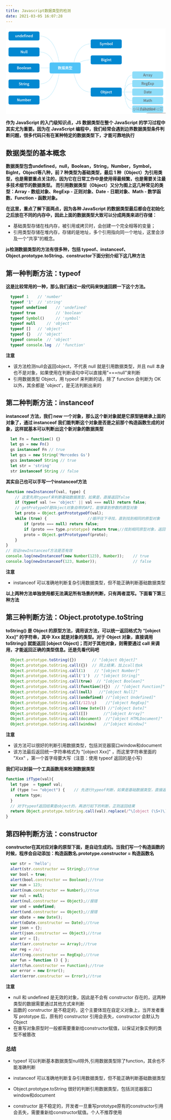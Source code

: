 ```yaml
---
title: Javascript数据类型的检测
date: 2021-03-05 16:07:28
---
```

![](https://raw.githubusercontent.com/xcom1057136457/DrawingBed/main/f163ff39ec8a49b7ad713cf8b1563c88%7Etplv-k3u1fbpfcp-watermark.image)

**作为 JavaScript 的入门级知识点，JS 数据类型在整个 JavaScript 的学习过程中其实尤为重要。因为在 JavaScript 编程中，我们经常会遇到边界数据类型条件判断问题，很多代码只有在某种特定的数据类型下，才能可靠地执行**

## 数据类型的基本概念

**数据类型包含undefined，null，Boolean，String，Number，Symbol，Biglnt，Object等八种，前 7 种类型为基础类型，最后 1 种（Object）为引用类型，也是需要重点关注的，因为它在日常工作中是使用得最频繁，也是需要关注最多技术细节的数据类型。 而引用数据类型（Object）又分为图上这几种常见的类型：Array - 数组对象、RegExp - 正则对象、Date - 日期对象、Math - 数学函数、Function - 函数对象。**

**在这里，重点了解下面两点，因为各种 JavaScript 的数据类型最后都会在初始化之后放在不同的内存中，因此上面的数据类型大致可以分成两类来进行存储：**

* 基础类型存储在栈内存，被引用或拷贝时，会创建一个完全相等的变量；
* 引用类型存储在堆内存，存储的是地址，多个引用指向同一个地址，这里会涉及一个“共享”的概念。

**js检测数据类型的方法有很多种，包括 typeof、instanceof、 Object.prototype.toString、constructor下面分别介绍下这几种方法**

## 第一种判断方法：typeof

**这是比较常用的一种，那么我们通过一段代码来快速回顾一下这个方法。**

``` javascript
  typeof 1    // 'number'
  typeof '1'  // 'string'
  typeof undefined    // 'undefined'
  typeof true         // 'boolean'
  typeof Symbol()     // 'symbol'
  typeof null     // 'object'
  typeof []   // 'object'
  typeof {}   // 'object'
  typeof console  // 'object'
  typeof console.log  // 'function'
```

**注意**

* 该方法检测null会返回object，不代表 null 就是引用数据类型，并且 null 本身也不是对象，如果使用在判断语句中可以直接用"===null"来判断
* 引用数据类型 Object，用 typeof 来判断的话，除了 function 会判断为 OK 以外，其余都是 'object'，是无法判断出来的

## 第二种判断方法：instanceof

**instanceof 方法，我们 new 一个对象，那么这个新对象就是它原型链继承上面的对象了，通过 instanceof 我们能判断这个对象是否是之前那个构造函数生成的对象，这样就基本可以判断出这个新对象的数据类型**

``` javascript
  let Fn = function() {}
  let gs = new Fn()
  gs instanceof Fn // true
  let gcs = new String('Mercedes Gs')
  gcs instanceof String // true
  let str = 'string'
  str instanceof String // false
```

**其实自己也可以手写一个instanceof方法**

``` javascript
function newInstanceof(val, type) {
    // 这里先用typeof来判断基础数据类型，如果是，直接返回false
    if (typeof val !== 'object' || val === null) return false;
    // getProtypeOf是Object对象自带的API，能够拿到参数的原型对象
    let proto = Object.getPrototypeOf(val);
    while (true) {                  //循环往下寻找，直到找到相同的原型对象
        if (proto === null) return false;
        if (proto === type.prototype) return true;//找到相同原型对象，返回true
        proto = Object.getPrototypeof(proto);
    }
}
// 验证newInstanceof方法是否有效
console.log(newInstanceof(new Number(123), Number));    // true
console.log(newInstanceof(123, Number));                // false
```

**注意**

* instanceof 可以准确地判断复杂引用数据类型，但不能正确判断基础数据类型

**以上两种方法单独使用都无法满足所有场景的判断，只有两者混写。下面看下第三种方法**

## 第三种判断方法：Object.prototype.toString

**toString() 是 Object 的原型方法，调用该方法，可以统一返回格式为 “[object Xxx]” 的字符串，其中 Xxx 就是对象的类型。对于 Object 对象，直接调用 toString() 就能返回 [object Object]；而对于其他对象，则需要通过 call 来调用，才能返回正确的类型信息。还是先看代码吧**

``` javascript
  Object.prototype.toString({})       // "[object Object]"
  Object.prototype.toString.call({})  // 同上结果，加上call也ok
  Object.prototype.toString.call(1)    // "[object Number]"
  Object.prototype.toString.call('1')  // "[object String]"
  Object.prototype.toString.call(true)  // "[object Boolean]"
  Object.prototype.toString.call(function(){})  // "[object Function]"
  Object.prototype.toString.call(null)   //"[object Null]"
  Object.prototype.toString.call(undefined) //"[object Undefined]"
  Object.prototype.toString.call(/123/g)    //"[object RegExp]"
  Object.prototype.toString.call(new Date()) //"[object Date]"
  Object.prototype.toString.call([])       //"[object Array]"
  Object.prototype.toString.call(document)  //"[object HTMLDocument]"
  Object.prototype.toString.call(window)   //"[object Window]"
```

**注意**

- 该方法可以很好的判断引用数据类型，包括浏览器窗口window和document
- 该方法最后返回统一字符串格式为 "[object Xxx]" ，而这里字符串里面的 "Xxx" ，第一个首字母要大写（注意：使用 typeof 返回的是小写）

**我们可以封装一个工具函数用来检测数据类型**

``` javascript
function ifType(val){
  let type  = typeof val;
  if (type !== "object") {    // 先进行typeof判断，如果是基础数据类型，直接返回
    return type;
  }
  // 对于typeof返回结果是object的，再进行如下的判断，正则返回结果
  return Object.prototype.toString.call(val).replace(/^\[object (\S+)\]$/, '$1');
}
```

## 第四种判断方法：constructor

**constructor在其对应对象的原型下面，是自动生成的。当我们写一个构造函数的时候，程序会自动添加：构造函数名.prototype.constructor = 构造函数名**

``` javascript
  var str = 'hello';
  alert(str.constructor == String);//true
  var bool = true;
  alert(bool.constructor == Boolean);//true
  var num = 123;
  alert(num.constructor == Number);//true
  var nul = null;
  alert(nul.constructor == Object);//报错
  var und = undefined;
  alert(und.constructor == Object);//报错
  var oDate = new Date();
  alert(oDate.constructor == Date);//true
  var json = {};
  alert(json.constructor == Object);//true
  var arr = [];
  alert(arr.constructor == Array);//true
  var reg = /a/;
  alert(reg.constructor == RegExp);//true
  var fun = function () { };
  alert(fun.constructor == Function);//true
  var error = new Error();
  alert(error.constructor == Error);//true
```

**注意**

* null 和 undefined 是无效的对象，因此是不会有 constructor 存在的，这两种类型的数据需要通过其他方式来判断
* 函数的 constructor 是不稳定的，这个主要体现在自定义对象上，当开发者重写 prototype 后，原有的 constructor 引用会丢失，constructor 会默认为 Object
* 在重写对象原型时一般都需要重新给constructor赋值，以保证对象实例的类型不被篡改

### 总结

* typeof 可以判断基本数据类型null除外,引用数据类型除了function，其余也不能准确判断

* instanceof 可以准确地判断复杂引用数据类型，但不能正确判断基础数据类型

* Object.prototype.toString 很好的判断引用数据类型，包括浏览器窗口window和document

* constructor 是不稳定的，开发者一旦重写prototype原有的constructor引用会丢失，需要重新给constructor赋值。个人不推荐使用

